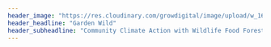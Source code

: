 ```yaml
---
header_image: "https://res.cloudinary.com/growdigital/image/upload/w_1600,q_50/v1629230002/elephant-garlic-flower.jpg"
header_headline: "Garden Wild"
header_subheadline: "Community Climate Action with Wildlife Food Forest Gardens"
---
```

